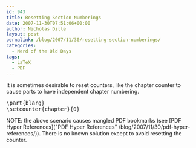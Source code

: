 ```yaml
---
id: 943
title: Resetting Section Numberings
date: 2007-11-30T07:51:06+00:00
author: Nicholas Dille
layout: post
permalink: /blog/2007/11/30/resetting-section-numberings/
categories:
  - Nerd of the Old Days
tags:
  - LaTeX
  - PDF
---
```

<div id="content">
  <p>
    It is sometimes desirable to reset counters, like the chapter counter to cause parts to have independent chapter numbering.
  </p>
  
  <p>
    <!--more-->
  </p>
  
  <pre class="listing">\part{blarg}
\setcounter{chapter}{0}</pre>
  
  <p class="note">
    NOTE: the above scenario causes mangled PDF bookmarks (see [PDF Hyper References]("PDF Hyper References" /blog/2007/11/30/pdf-hyper-references/)). There is no known solution except to avoid resetting the counter.
  </p>
</div>

